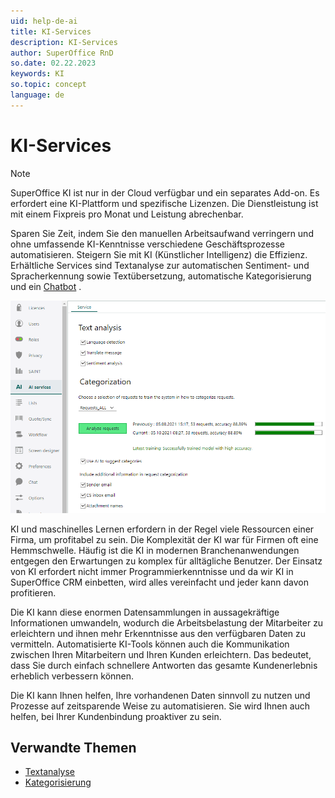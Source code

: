 ```yaml
---
uid: help-de-ai
title: KI-Services
description: KI-Services
author: SuperOffice RnD
so.date: 02.22.2023
keywords: KI
so.topic: concept
language: de
---
```


# KI-Services

> [!NOTE]
> SuperOffice KI ist nur in der Cloud verfügbar und ein separates Add-on. Es erfordert eine KI-Plattform und spezifische Lizenzen. Die Dienstleistung ist mit einem Fixpreis pro Monat und Leistung abrechenbar.

Sparen Sie Zeit, indem Sie den manuellen Arbeitsaufwand verringern und ohne umfassende KI-Kenntnisse verschiedene Geschäftsprozesse automatisieren. Steigern Sie mit KI (Künstlicher Intelligenz) die Effizienz. Erhältliche Services sind Textanalyse zur automatischen Sentiment- und Spracherkennung sowie Textübersetzung, automatische Kategorisierung und ein [Chatbot][3] .

![SuperOffice-Dienstleistung für künstliche Intelligenz -screenshot][img1]

KI und maschinelles Lernen erfordern in der Regel viele Ressourcen einer Firma, um profitabel zu sein. Die Komplexität der KI war für Firmen oft eine Hemmschwelle. Häufig ist die KI in modernen Branchenanwendungen entgegen den Erwartungen zu komplex für alltägliche Benutzer. Der Einsatz von KI erfordert nicht immer Programmierkenntnisse und da wir KI in SuperOffice CRM einbetten, wird alles vereinfacht und jeder kann davon profitieren.

Die KI kann diese enormen Datensammlungen in aussagekräftige Informationen umwandeln, wodurch die Arbeitsbelastung der Mitarbeiter zu erleichtern und ihnen mehr Erkenntnisse aus den verfügbaren Daten zu vermitteln. Automatisierte KI-Tools können auch die Kommunikation zwischen Ihren Mitarbeitern und Ihren Kunden erleichtern. Das bedeutet, dass Sie durch einfach schnellere Antworten das gesamte Kundenerlebnis erheblich verbessern können.

Die KI kann Ihnen helfen, Ihre vorhandenen Daten sinnvoll zu nutzen und Prozesse auf zeitsparende Weise zu automatisieren. Sie wird Ihnen auch helfen, bei Ihrer Kundenbindung proaktiver zu sein.

## Verwandte Themen

* [Textanalyse][1]
* [Kategorisierung][2]

<!-- Referenced links -->
[1]: text-analysis.md
[2]: categorization.md
[3]: ../../chat/learn/admin/channel-create.md#chatbot

<!-- Referenced images -->
[img1]: ../../../media/loc/en/ai/ai-services.png
